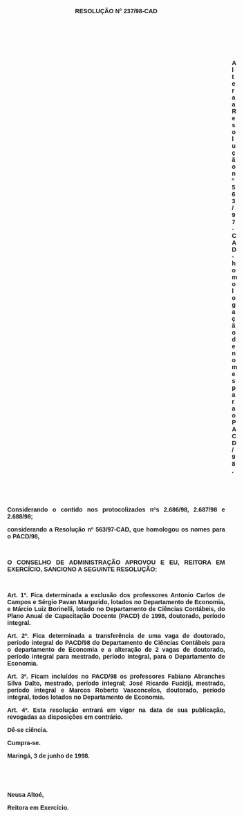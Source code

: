 <BODY>

<B><FONT FACE="Arial"><P ALIGN="CENTER"></P>
<P ALIGN="CENTER">RESOLU&Ccedil;&Atilde;O  N° 237/98-CAD</P>
<P ALIGN="JUSTIFY"></P>
<P ALIGN="JUSTIFY">&nbsp;</P>
<P ALIGN="JUSTIFY">&nbsp;</P>
<P ALIGN="JUSTIFY">&nbsp;</P><DIR>
<DIR>
<DIR>
<DIR>
<DIR>
<DIR>
<DIR>
<DIR>
<DIR>
<DIR>
<DIR>
<DIR>
<DIR>

<P ALIGN="JUSTIFY">Altera a Resolu&ccedil;&atilde;o nº 563/97-CAD - homologa&ccedil;&atilde;o de nomes para o PACD/98.</P>
<P ALIGN="JUSTIFY"></P>
<P ALIGN="JUSTIFY">&nbsp;</P>
</B><P ALIGN="JUSTIFY">&nbsp;</P></DIR>
</DIR>
</DIR>
</DIR>
</DIR>
</DIR>
</DIR>
</DIR>
</DIR>
</DIR>
</DIR>
</DIR>
</DIR>

<P ALIGN="JUSTIFY">&#9;Considerando o contido nos <B>protocolizados nºs 2.686/98, 2.687/98 </B>e<B> 2.688/98</B>;</P>
<P ALIGN="JUSTIFY">&#9;considerando a Resolu&ccedil;&atilde;o nº 563/97-CAD, que homologou os nomes para o PACD/98,</P>
<P ALIGN="JUSTIFY"></P>
<P ALIGN="JUSTIFY">&nbsp;</P>
<B><P ALIGN="JUSTIFY">O CONSELHO DE ADMINISTRA&Ccedil;&Atilde;O APROVOU E EU, REITORA EM EXERC&Iacute;CIO, SANCIONO A SEGUINTE RESOLU&Ccedil;&Atilde;O:</P>
<P ALIGN="JUSTIFY"></P>
<P ALIGN="JUSTIFY">&nbsp;</P>
<P ALIGN="JUSTIFY">&#9;Art. 1º. </B>Fica determinada a exclus&atilde;o dos professores <B>Antonio Carlos de Campos </B> e <B>S&eacute;rgio Pavan Margarido</B>, lotados no Departamento de Economia, e <B>M&aacute;rcio Luiz Borinelli</B>, lotado no Departamento de Ci&ecirc;ncias Cont&aacute;beis, do Plano Anual de Capacita&ccedil;&atilde;o Docente (PACD) de 1998, doutorado, per&iacute;odo integral.</P>
<P ALIGN="JUSTIFY">&#9;<B>Art. 2º.</B> Fica determinada a transfer&ecirc;ncia de uma vaga de doutorado, per&iacute;odo integral do PACD/98 do Departamento de Ci&ecirc;ncias Cont&aacute;beis para o departamento de Economia e a altera&ccedil;&atilde;o de 2 vagas de doutorado, per&iacute;odo integral para mestrado, per&iacute;odo integral, para o Departamento de Economia.</P>
<P ALIGN="JUSTIFY">&#9;<B>Art. 3º.</B> Ficam inclu&iacute;dos no PACD/98 os professores <B>Fabiano Abranches Silva Dalto</B>, mestrado, per&iacute;odo integral; <B>Jos&eacute; Ricardo Fucidji</B>, mestrado, per&iacute;odo integral e <B>Marcos Roberto Vasconcelos</B>, doutorado, per&iacute;odo integral, todos lotados no Departamento de Economia.</P>
<P ALIGN="JUSTIFY">&#9;<B>Art. 4º.</B> Esta resolu&ccedil;&atilde;o entrar&aacute; em vigor na data de sua publica&ccedil;&atilde;o, revogadas as disposi&ccedil;&otilde;es em contr&aacute;rio.</P>
<P ALIGN="JUSTIFY">&#9;D&ecirc;-se ci&ecirc;ncia.</P>
<P ALIGN="JUSTIFY">&#9;Cumpra-se.</P>
<P ALIGN="JUSTIFY"></P>
<P ALIGN="JUSTIFY">&#9;&#9;&#9;&#9;&#9;&#9;Maring&aacute;, 3 de junho de 1998.</P>
<P ALIGN="JUSTIFY"></P>
<P ALIGN="JUSTIFY">&nbsp;</P>
<P ALIGN="JUSTIFY">&nbsp;</P>
<P ALIGN="JUSTIFY">&#9;&#9;&#9;&#9;&#9;&#9;Neusa Alto&eacute;,</P>
<P ALIGN="JUSTIFY">&#9;&#9;&#9;&#9;&#9;&#9;<B>Reitora em Exerc&iacute;cio.</P>
</B><P ALIGN="JUSTIFY"></P></FONT></BODY>

